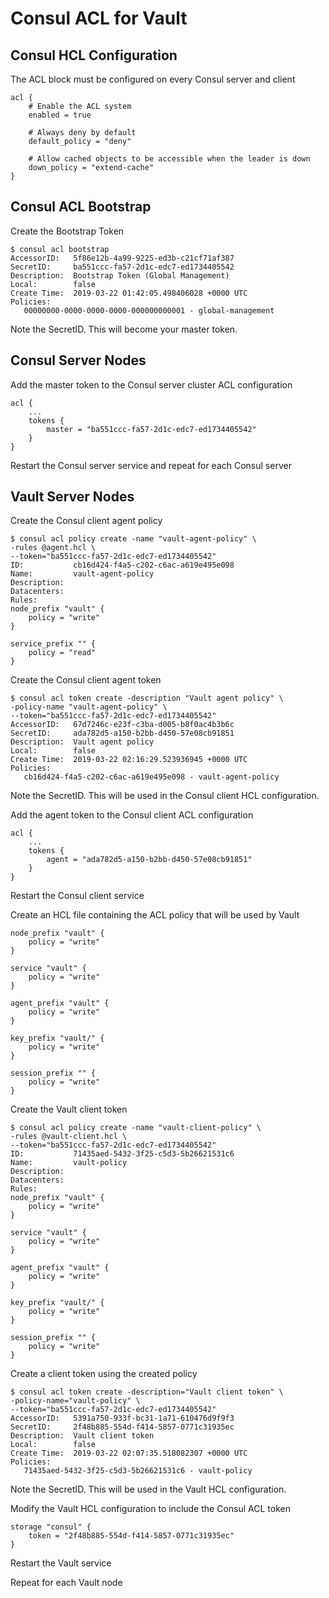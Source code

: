 # Consul ACL for Vault

## Consul HCL Configuration

The ACL block must be configured on every Consul server and client

```
acl {
    # Enable the ACL system
    enabled = true

    # Always deny by default
    default_policy = "deny"

    # Allow cached objects to be accessible when the leader is down
    down_policy = "extend-cache"
}
```

## Consul ACL Bootstrap

Create the Bootstrap Token

```
$ consul acl bootstrap
AccessorID:   5f86e12b-4a99-9225-ed3b-c21cf71af387
SecretID:     ba551ccc-fa57-2d1c-edc7-ed1734405542
Description:  Bootstrap Token (Global Management)
Local:        false
Create Time:  2019-03-22 01:42:05.498406028 +0000 UTC
Policies:
   00000000-0000-0000-0000-000000000001 - global-management

```

Note the SecretID. This will become your master token.

## Consul Server Nodes

Add the master token to the Consul server cluster ACL configuration

```
acl {
    ...
    tokens {
        master = "ba551ccc-fa57-2d1c-edc7-ed1734405542"
    }
}
```

Restart the Consul server service and repeat for each Consul server

## Vault Server Nodes

Create the Consul client agent policy

```
$ consul acl policy create -name "vault-agent-policy" \
-rules @agent.hcl \
--token="ba551ccc-fa57-2d1c-edc7-ed1734405542"
ID:           cb16d424-f4a5-c202-c6ac-a619e495e098
Name:         vault-agent-policy
Description:  
Datacenters:  
Rules:
node_prefix "vault" {
    policy = "write"
}

service_prefix "" {
    policy = "read"
}
```

Create the Consul client agent token

```
$ consul acl token create -description "Vault agent policy" \
-policy-name "vault-agent-policy" \
--token="ba551ccc-fa57-2d1c-edc7-ed1734405542"
AccessorID:   67d7246c-e23f-c3ba-d005-b8f0ac4b3b6c
SecretID:     ada782d5-a150-b2bb-d450-57e08cb91851
Description:  Vault agent policy
Local:        false
Create Time:  2019-03-22 02:16:29.523936945 +0000 UTC
Policies:
   cb16d424-f4a5-c202-c6ac-a619e495e098 - vault-agent-policy
```

Note the SecretID. This will be used in the Consul client HCL configuration.

Add the agent token to the Consul client ACL configuration

```
acl {
    ...
    tokens {
        agent = "ada782d5-a150-b2bb-d450-57e08cb91851"
    }
}
```

Restart the Consul client service

Create an HCL file containing the ACL policy that will be used by Vault

```
node_prefix "vault" {
    policy = "write"
}

service "vault" {
    policy = "write"
}

agent_prefix "vault" {
    policy = "write"
}

key_prefix "vault/" {
    policy = "write"
}

session_prefix "" {
    policy = "write"
}
```

Create the Vault client token

```
$ consul acl policy create -name "vault-client-policy" \
-rules @vault-client.hcl \
--token="ba551ccc-fa57-2d1c-edc7-ed1734405542"
ID:           71435aed-5432-3f25-c5d3-5b26621531c6
Name:         vault-policy
Description:  
Datacenters:  
Rules:
node_prefix "vault" {
    policy = "write"
}

service "vault" {
    policy = "write"
}

agent_prefix "vault" {
    policy = "write"
}

key_prefix "vault/" {
    policy = "write"
}

session_prefix "" {
    policy = "write"
}
```

Create a client token using the created policy

```
$ consul acl token create -description="Vault client token" \
-policy-name="vault-policy" \
--token="ba551ccc-fa57-2d1c-edc7-ed1734405542"
AccessorID:   5391a750-933f-bc31-1a71-610476d9f9f3
SecretID:     2f48b885-554d-f414-5857-0771c31935ec
Description:  Vault client token
Local:        false
Create Time:  2019-03-22 02:07:35.518082307 +0000 UTC
Policies:
   71435aed-5432-3f25-c5d3-5b26621531c6 - vault-policy
```

Note the SecretID. This will be used in the Vault HCL configuration.

Modify the Vault HCL configuration to include the Consul ACL token

```
storage "consul" {
    token = "2f48b885-554d-f414-5857-0771c31935ec"
}
```

Restart the Vault service

Repeat for each Vault node